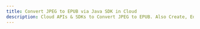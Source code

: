 ---title: Convert JPEG to EPUB via Java SDK in Clouddescription: Cloud APIs & SDKs to Convert JPEG to EPUB. Also Create, Edit & Render Microsoft Word & OpenOffice documents in the Cloud.---